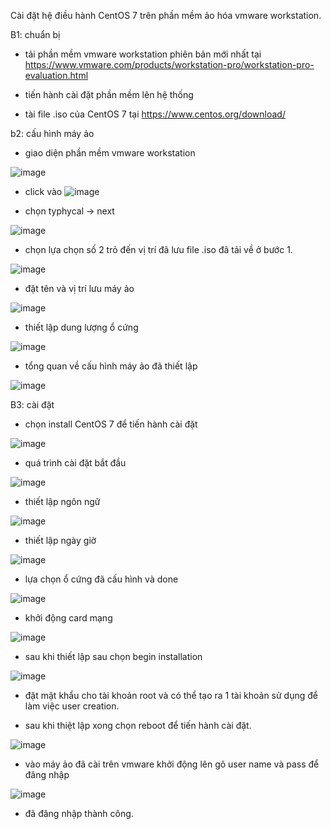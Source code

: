 Cài đặt hệ điều hành CentOS 7 trên phần mềm ảo hóa vmware workstation.

B1: chuẩn bị

- tải phần mềm vmware workstation phiên bản mới nhất tại https://www.vmware.com/products/workstation-pro/workstation-pro-evaluation.html

- tiến hành cài đặt phần mềm lên hệ thống

- tài file .iso của CentOS 7 tại https://www.centos.org/download/

b2: cấu hình máy ảo 

- giao diện phần mềm vmware workstation

![image](https://user-images.githubusercontent.com/95491130/181142114-068531ea-06e6-43f8-acba-c7efabe6b186.png)

- click vào  ![image](https://user-images.githubusercontent.com/95491130/181142200-c0ad94fc-7fd6-425e-b559-62afe3b41c54.png)

- chọn typhycal -> next

![image](https://user-images.githubusercontent.com/95491130/181142292-03fbd202-85c6-4abd-a039-8d4c776fa351.png)

- chọn lựa chọn số 2 trỏ đến vị trí đã lưu file .iso đã tải về ở bước 1.

![image](https://user-images.githubusercontent.com/95491130/181142403-ea42a64d-8da9-440f-8b9e-8a3d452ad8ba.png)

- đặt tên và vị trí lưu máy ảo

![image](https://user-images.githubusercontent.com/95491130/181142466-4d2963c2-096d-4ece-8963-c5787d09eb09.png)

- thiết lập dung lượng ổ cứng 

![image](https://user-images.githubusercontent.com/95491130/181142578-d5a2dc52-1494-4f44-a84d-7544e7bef9ce.png)

- tổng quan về cấu hình máy ảo đã thiết lập

![image](https://user-images.githubusercontent.com/95491130/181142631-cbc5f6f2-f325-4e81-8a63-b733f2e9364a.png)

B3: cài đặt 

- chọn install CentOS 7 để tiến hành cài đặt

![image](https://user-images.githubusercontent.com/95491130/181142778-eedb0463-4bd3-4fd6-9ffe-40ab8ff8b5d7.png)

- quá trình cài đặt bắt đầu 

![image](https://user-images.githubusercontent.com/95491130/181142835-a1a5cb65-6de2-412e-97e3-7e575ffe45c7.png)

- thiết lập ngôn ngữ

![image](https://user-images.githubusercontent.com/95491130/181142942-b27b50bd-f8e6-4492-a715-a8e15abc3708.png)

- thiết lập ngày giờ

![image](https://user-images.githubusercontent.com/95491130/181143052-8e896760-9682-4716-8267-b011ebf3752d.png)

- lựa chọn ổ cứng đã cấu hình và done

![image](https://user-images.githubusercontent.com/95491130/181143207-ee3eb94d-5be9-4e2f-92cd-255f1c3bf070.png)

- khởi động card mạng

![image](https://user-images.githubusercontent.com/95491130/181143327-fc75b811-fe40-428d-bbef-6c5babfbbecb.png)

- sau khi thiết lập sau chọn begin installation

![image](https://user-images.githubusercontent.com/95491130/181143495-80487c51-80f4-4941-81ca-08ed67488997.png)

- đặt mật khẩu cho tài khoản root và có thể tạo ra 1 tài khoản sử dụng để làm việc user creation. 

- sau khi thiệt lập xong chọn reboot để tiến hành cài đặt.

![image](https://user-images.githubusercontent.com/95491130/181143619-59e3c96e-ec8a-4d71-91a8-f05f0885a3d4.png)

- vào máy ảo đã cài trên vmware khởi động lên gõ user name và pass để đăng nhập

![image](https://user-images.githubusercontent.com/95491130/181144873-369d666b-19cf-491a-9427-9ccd6778a725.png)

- đã đăng nhập thành công.

